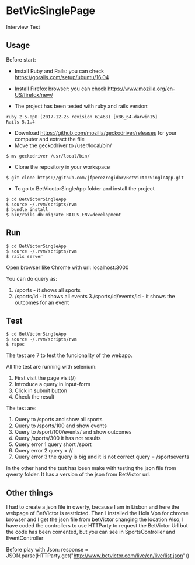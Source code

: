 # BetVicSinglePage

Interview Test

## Usage
Before start:
* Install Ruby and Rails: you can check https://gorails.com/setup/ubuntu/16.04
* Install Firefox browser: you can check https://www.mozilla.org/en-US/firefox/new/

* The project has been tested with ruby and rails version:
```
ruby 2.5.0p0 (2017-12-25 revision 61468) [x86_64-darwin15]
Rails 5.1.4
```


* Download https://github.com/mozilla/geckodriver/releases for your computer and extract the file
* Move the geckodriver to /user/local/bin/
```
$ mv geckodriver /usr/local/bin/
```
* Clone the repository in your workspace
```
$ git clone https://github.com/jfperezregidor/BetVictorSingleApp.git
```
* To go to BetVicotorSingleApp folder and install the project
```
$ cd BetVictorSingleApp
$ source ~/.rvm/scripts/rvm
$ bundle install
$ bin/rails db:migrate RAILS_ENV=development
```


## Run

```
$ cd BetVictorSingleApp
$ source ~/.rvm/scripts/rvm
$ rails server
```
Open browser like Chrome with url: localhost:3000

You can do query as:
1. /sports -  it shows all sports
2. /sports/id  -  it shows all events
3./sports/id/events/id  - it shows the outcomes for an event


## Test

```
$ cd BetVictorSingleApp
$ source ~/.rvm/scripts/rvm
$ rspec
```
The test are 7 to test the funcionality of the webapp.

All the test are running with selenium:
1. First visit the page visit(/)
2. Introduce a query in input-form
3. Click in submit button
4. Check the result

The test are:
1. Query to /sports and show all sports
2. Query to /sports/100 and show events
3. Query to /sport/100/events/ and show outcomes
4. Query /sports/300 it has not results
5. Query error 1 query short /sport
6. Query error 2 query = //
7. Query error 3 the query is big and it is not correct query = /sportsevents

In the other hand the test has been make with testing the json file from qwerty folder. It has a version of the json from BetVictor url.


## Other things
I had to create a json file in qwerty, because I am in Lisbon and here the webpage of BetVictor is restricted. Then I installed the Hola Vpn for chrome browser and I get the json file from betVictor changing the location
Also, I have coded the controllers to use HTTParty to request the BetVictor Url but the code has been comented, but you can see in SportsController and EventController

Before play with Json:
response = JSON.parse(HTTParty.get("http://www.betvictor.com/live/en/live/list.json"))
